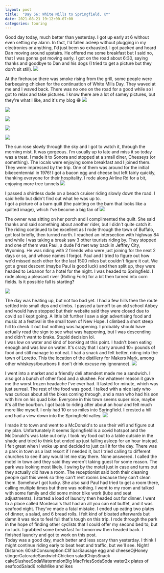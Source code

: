 ```yaml
---
layout: post
title:  "Day 56: White Mills to Springfield, KY"
date: 2021-08-21 19:12:00-07:00
categories: touring
---
```

Good day today, much better than yesterday. I got up early at 6 without even setting my alarm. In fact, I'd fallen asleep without plugging in my electronics or anything, I'd just been so exhausted. I got packed and heard Dan moving around upstairs. He offered me some breakfast but I said no, that I was gonna get moving early. I got on the road about 6:30, saying thanks and goodbye to Dan and his dogs (I tried to get a picture but they don't sit still).
[![](/assets/1629598319178387-0.png)](/assets/1629598319178387-0.png)
  
At the firehouse there was smoke rising from the grill, some people were barbequing chicken for the continuation of White Mills Day. They waved at me and I waved back. There was no one on the road for a good while so I got to relax and take pictures. I know there are a lot of samey pictures, but they're what I like, and it's my blog 😁
[![](/assets/1629598315804790-1.png)](/assets/1629598315804790-1.png)

[![](/assets/1629598310826737-2.png)](/assets/1629598310826737-2.png)

[![](/assets/1629598307061570-3.png)](/assets/1629598307061570-3.png)

[![](/assets/1629598303302177-4.png)](/assets/1629598303302177-4.png)

[![](/assets/1629598297877902-5.png)](/assets/1629598297877902-5.png)
  
The sun rose slowly through the sky and I got to watch it, through the morning mist. It was gorgeous. I'm usually up to late and miss it so today was a treat. I made it to Sonora and stopped at a small diner, Cheeseys (or something). The locals were enjoying some breakfast and I joined them. They were impressed by the trip. One of them was around for the initial bikecentennial in 1976! I got a bacon egg and cheese but left fairly quickly, thanking everyone for their hospitality. I rode along Airline Rd for a bit, enjoying more tree tunnels
[![](/assets/1629598292343916-6.png)](/assets/1629598292343916-6.png)
  
I passed a shirtless dude on a beach cruiser riding slowly down the road. I said hello but didn't find out what he was up to.   
I got a picture of a barn quilt (the painting on the barn that looks like a quilted image), which I've become a big fan of
[![](/assets/1629598286824319-7.png)](/assets/1629598286824319-7.png)
  
The owner was sitting on her porch and I complimented the quilt. She said thanks and said something about another rider, but I didn't quite catch it.   
The riding continued to be excellent as I rode through the town of Buffalo, got lost briefly, then turned north. I reached an intersection with highway 84 and while I was taking a break saw 3 other tourists riding by. They stopped and one of them was Paul, a dude I'd met way back in Jeffrey City, Wyoming. He was riding with 2 friends who were just joining for the next 2 days or so, and whose names I forgot. Paul and I tried to figure out how we'd missed each other for the last 1500 miles but couldn't figure it out. We got a great descent (maybe Paul is good luck) and then split up, they were headed to Lebanon for a hotel for the night. I was headed to Springfield. I rode along a pleasant river (Rolling Fork) for a bit then turned into corn fields. Is it possible fall is starting?  

[![](/assets/1629598281538293-8.png)](/assets/1629598281538293-8.png)
  
The day was heating up, but not too bad yet. I had a few hills then the route settled into small dips and climbs. I passed a turnoff to an old school Abbey and would have stopped but their website said they were closed due to covid so I kept going. A little bit further I saw a sign advertising food and music at a festival in the small town of New Hope. I climbed a short steep hill to check it out but nothing was happening. I probably should have actually read the sign to see what was happening, but I was descending and didn't want to brake. Stupid decision lol.  
I was low on water and kind of bonking at this point. I hadn't been eating enough and was low on water. It's crazy that I carry around 10+ pounds of food and still manage to not eat. I had a snack and felt better, riding into the town of Loretto. This the location of the distillery for Makers Mark, among other whiskeys/bourbons (I don't drink excuse my ignorance).
[![](/assets/1629598273320165-9.png)](/assets/1629598273320165-9.png)
  
I went into a market and a friendly deli attendent made me a sandwich. I also got a bunch of other food and a slushee. For whatever reason it gave me the worst frozen headache I've ever had. It lasted for minute, which was just surreal. The rest of the food was good. I talked with a nice lady who was curious about all the bikes coming through, and a man who had his son with him on his quad bike. Everyone in this town seems super nice, maybe it's all the bourbon. I got back to riding after about an hour and felt much more like myself. I only had 10 or so miles into Springfield. I crested a hill and had a view down into the Springfield valley.
[![](/assets/1629598267908743-10.png)](/assets/1629598267908743-10.png)
  
  
I made it to town and went to a McDonald's to use their wifi and figure out my plan. Unfortunately it seems Springfield is a covid hotspot and the McDonald's was take out only. I took my food out to a table outside in the shade and tried to think but ended up just falling asleep for an hour instead. I felt great when I woke up and decided to just call it for the day. There was a park in town as a last resort if I needed it, but I tried calling to different churches to see if any would let me stay there. None answered. I called the motel in town and they said they weren't taking guest for some reason. The park was looking most likely. I swing by the motel just in case and turns out they actually did have a room. The receptionist said both their cleaning people quit this week so they can't rent rooms because they can't clean them. Somehow I got lucky. She also said Paul had tried to get a room there, calling multiple times but there was nothing. I went to my room and talked with some family and did some minor bike work (lube and seat adjustments). I started a load of laundry then headed out for dinner. I went to a place called Mordecai's that had an all you can eat buffet, and it was seafood night. They've made a fatal mistake. I ended up eating two plates of dinner, a salad, and 6 bread rolls. I felt kind of bloated afterwards but damn it was nice to feel full that's tough on this trip. I rode through the park in the hope of finding other cyclists that I could offer my second bed to, but no luck. I grabbed some breakfast for tomorrow then headed back. I finished laundry and got to work on this post.   
Today was a good day, much better and less scary than yesterday. I think I might continue riding early to beat heat and traffic, but we'll see. Night!  
Distance: 60ishConsumption:Clif barSausage egg and cheeseOjHoney stingerGatoradeSandwichChicken saladChipsSnack cakeSlusheeSodaWatermelonBig MacFriesSodaSoda water2x plates of seafoodSalad6 rollsMike and ikes
